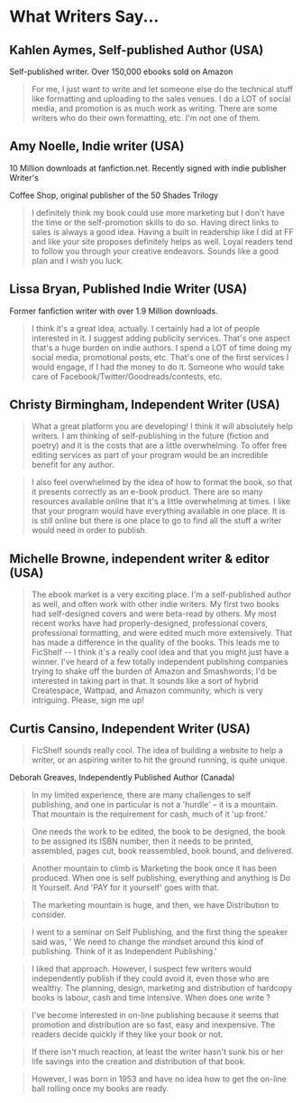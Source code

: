 # What Writers Say...


## Kahlen Aymes, Self-published Author (USA)

Self-published writer. Over 150,000 ebooks sold on Amazon

>For me, I just want to write and let someone else do the technical stuff like formatting and uploading to the sales venues. I do a LOT of social media, and promotion is as much work as writing. There are some writers who do their own formatting, etc. I'm not one of them.


## Amy Noelle, Indie writer (USA)

10 Million downloads at fanfiction.net. Recently signed with indie publisher Writer's

Coffee Shop, original publisher of the 50 Shades Trilogy

>I definitely think my book could use more marketing but I don't have the time or the self-promotion skills to do so. Having direct links to sales is always a good idea. Having a built in readership like I did at FF and like your site proposes definitely helps as well. Loyal readers tend to follow you through your creative endeavors. Sounds like a good plan and I wish you luck.

## Lissa Bryan, Published Indie Writer (USA)

Former fanfiction writer with over 1.9 Million downloads.

>I think it's a great idea, actually. I certainly had a lot of people interested in it. I suggest adding publicity services. That's one aspect that's a huge burden on indie authors. I spend a LOT of time doing my social media, promotional posts, etc. That's one of the first services I would engage, if I had the money to do it. Someone who would take care of Facebook/Twitter/Goodreads/contests, etc.



## Christy Birmingham, Independent Writer (USA)

>What a great platform you are developing! I think it will absolutely help writers. I am thinking of self-publishing in the future (fiction and poetry) and it is the costs that are a little overwhelming. To offer free editing services as part of your program would be an incredible benefit for any author.

>I also feel overwhelmed by the idea of how to format the book, so that it presents correctly as an e-book product. There are so many resources available online that it's a little overwhelming at times. I like that your program would have everything available in one place. It is is still online but there is one place to go to find all the stuff a writer would need in order to publish.



## Michelle Browne, independent writer & editor (USA)

>The ebook market is a very exciting place. I'm a self-published author as well, and often work with other indie writers. My first two books had self-designed covers and were beta-read by others. My most recent works have had properly-designed, professional covers, professional formatting, and were edited much more extensively. That has made a difference in the quality of the books.
> This leads me to FicShelf -- I think it's a really cool idea and that you might just have a winner. I've heard of a few totally independent publishing companies trying to shake off the burden of Amazon and Smashwords; I'd be interested in taking part in that. It sounds like a sort of hybrid Createspace, Wattpad, and Amazon community, which is very intriguing. Please, sign me up!



## Curtis Cansino, Independent Writer (USA)

> FicShelf sounds really cool. The idea of building a website to help a writer, or an aspiring writer to hit the ground running, is quite unique.

Deborah Greaves, Independently Published Author (Canada)

>In my limited experience, there are many challenges to self publishing, and one in particular is not a 'hurdle' – it is a mountain. That mountain is the requirement for cash, much of it 'up front.'

>One needs the work to be edited, the book to be designed, the book to be assigned its ISBN number, then it needs to be printed, assembled, pages cut, book reassembled, book bound, and delivered.

>Another mountain to climb is Marketing the book once it has been produced. When one is self publishing, everything and anything is Do It Yourself. And 'PAY for it yourself' goes with that.

>The marketing mountain is huge, and then, we have Distribution to consider.

>I went to a seminar on Self Publishing, and the first thing the speaker said was, ' We need to change the mindset around this kind of publishing. Think of it as Independent Publishing.'

>I liked that approach. However, I suspect few writers would independently publish if they could avoid it, even those who are wealthy. The planning, design, marketing and distribution of hardcopy books is labour, cash and time intensive. When does one write ?

>I've become interested in on-line publishing because it seems that promotion and distribution are so fast, easy and inexpensive. The readers decide quickly if they like your book or not.

>If there isn't much reaction, at least the writer hasn't sunk his or her life savings into the creation and distribution of that book.

>However, I was born in 1953 and have no idea how to get the on-line ball rolling once my books are ready.
